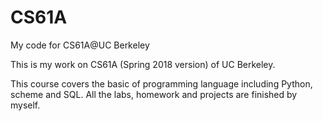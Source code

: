 # CS61A
My code for CS61A@UC Berkeley

This is my work on CS61A (Spring 2018 version) of UC Berkeley.

This course covers the basic of programming language including Python, scheme and SQL.
All the labs, homework and projects are finished by myself.
